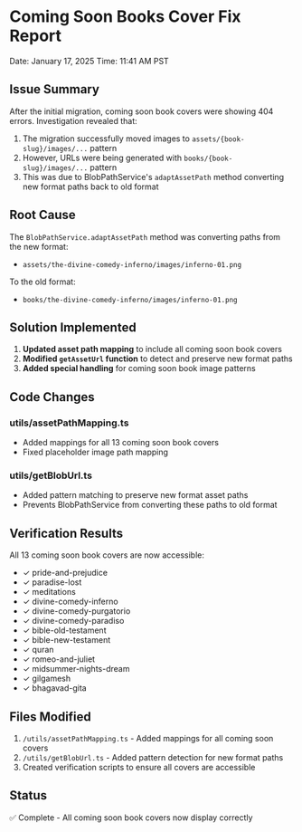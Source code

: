 # Coming Soon Books Cover Fix Report

Date: January 17, 2025
Time: 11:41 AM PST

## Issue Summary

After the initial migration, coming soon book covers were showing 404 errors. Investigation revealed that:

1. The migration successfully moved images to `assets/{book-slug}/images/...` pattern
2. However, URLs were being generated with `books/{book-slug}/images/...` pattern
3. This was due to BlobPathService's `adaptAssetPath` method converting new format paths back to old format

## Root Cause

The `BlobPathService.adaptAssetPath` method was converting paths from the new format:

- `assets/the-divine-comedy-inferno/images/inferno-01.png`

To the old format:

- `books/the-divine-comedy-inferno/images/inferno-01.png`

## Solution Implemented

1. **Updated asset path mapping** to include all coming soon book covers
2. **Modified `getAssetUrl` function** to detect and preserve new format paths
3. **Added special handling** for coming soon book image patterns

## Code Changes

### utils/assetPathMapping.ts

- Added mappings for all 13 coming soon book covers
- Fixed placeholder image path mapping

### utils/getBlobUrl.ts

- Added pattern matching to preserve new format asset paths
- Prevents BlobPathService from converting these paths to old format

## Verification Results

All 13 coming soon book covers are now accessible:

- ✓ pride-and-prejudice
- ✓ paradise-lost
- ✓ meditations
- ✓ divine-comedy-inferno
- ✓ divine-comedy-purgatorio
- ✓ divine-comedy-paradiso
- ✓ bible-old-testament
- ✓ bible-new-testament
- ✓ quran
- ✓ romeo-and-juliet
- ✓ midsummer-nights-dream
- ✓ gilgamesh
- ✓ bhagavad-gita

## Files Modified

1. `/utils/assetPathMapping.ts` - Added mappings for all coming soon covers
2. `/utils/getBlobUrl.ts` - Added pattern detection for new format paths
3. Created verification scripts to ensure all covers are accessible

## Status

✅ Complete - All coming soon book covers now display correctly

